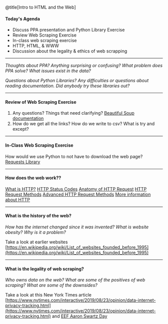 @title[Intro to HTML and the Web]

#### Today's Agenda

- Discuss PPA presentation and Python Library Exercise
- Review Web Scraping Exercise
- In-class web scraping exercise
- HTTP, HTML, & WWW
- Discussion about the legality & ethics of web scrapping

---

*Thoughts about PPA? Anything surprising or confusing? What problem does PPA solve? What issues exist in the data?*

*Questions about Python Libraries? Any difficulties or questions about reading documentation. Did anybody try these libraries out?*

---

#### Review of Web Scraping Exercise

1. Any questions? Things that need clarifying? [Beautiful Soup documentation](https://www.crummy.com/software/BeautifulSoup/bs4/doc/)
2. How do we get all the links? How do we write to csv? What is try and except?

---

#### In-Class Web Scraping Exercise

How would we use Python to not have to download the web page? [Requests Library](https://requests.readthedocs.io/en/master/)

---
#### How does the web work??

[What is HTTP?](https://pbs.twimg.com/media/EAiEGSgXsAELERE?format=jpg&name=large)
[HTTP Status Codes](https://pbs.twimg.com/media/D-bI-xyWkAAY0Qb?format=jpg&name=large)
[Anatomy of HTTP Request](https://pbs.twimg.com/media/D-Ulct8XUAAXdcs?format=jpg&name=large)
[HTTP Request Methods](https://pbs.twimg.com/media/EB8dt0CWsAAET4b?format=jpg&name=large)
[Advanced HTTP Request Methods](https://pbs.twimg.com/media/EB8d7RGXoAADB48?format=jpg&name=large)
[More information about HTTP](https://developer.mozilla.org/en-US/docs/Web/HTTP/Overview)

---
#### What is the history of the web?

*How has the internet changed since it was invented? What is website obesity? Why is it a problem?*

Take a look at earlier websites [https://en.wikipedia.org/wiki/List_of_websites_founded_before_1995](https://en.wikipedia.org/wiki/List_of_websites_founded_before_1995)

---
#### What is the legality of web scraping?

*Who owns data on the web? What are some of the positives of web scraping? What are some of the downsides?*

Take a look at this New York Times article [https://www.nytimes.com/interactive/2019/08/23/opinion/data-internet-privacy-tracking.html](https://www.nytimes.com/interactive/2019/08/23/opinion/data-internet-privacy-tracking.html) and [EEF Aaron Swartz Day](https://www.eff.org/deeplinks/2019/11/join-eff-aaron-swartz-day-weekend-internet-archive)